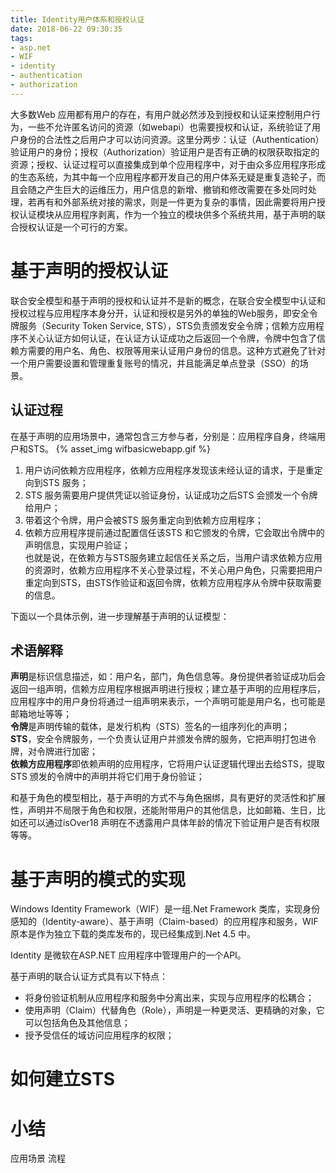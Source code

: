 ```yaml
---
title: Identity用户体系和授权认证
date: 2018-06-22 09:30:35
tags:
- asp.net
- WIF
- identity
- authentication
- authorization
---
```


大多数Web 应用都有用户的存在，有用户就必然涉及到授权和认证来控制用户行为，一些不允许匿名访问的资源（如webapi）也需要授权和认证，系统验证了用户身份的合法性之后用户才可以访问资源。这里分两步：认证（Authentication）验证用户的身份；授权（Authorization）验证用户是否有正确的权限获取指定的资源；授权、认证过程可以直接集成到单个应用程序中，对于由众多应用程序形成的生态系统，为其中每一个应用程序都开发自己的用户体系无疑是重复造轮子，而且会随之产生巨大的运维压力，用户信息的新增、撤销和修改需要在多处同时处理，若再有和外部系统对接的需求，则是一件更为复杂的事情，因此需要将用户授权认证模块从应用程序剥离，作为一个独立的模块供多个系统共用，基于声明的联合授权认证是一个可行的方案。
# 基于声明的授权认证
联合安全模型和基于声明的授权和认证并不是新的概念，在联合安全模型中认证和授权过程与应用程序本身分开，认证和授权是另外的单独的Web服务，即安全令牌服务（Security Token Service, STS），STS负责颁发安全令牌；信赖方应用程序不关心认证方如何认证，在认证方认证成功之后返回一个令牌，令牌中包含了信赖方需要的用户名、角色、权限等用来认证用户身份的信息。这种方式避免了针对一个用户需要设置和管理重复账号的情况，并且能满足单点登录（SSO）的场景。
## 认证过程
在基于声明的应用场景中，通常包含三方参与者，分别是：应用程序自身，终端用户和STS。
{% asset_img wifbasicwebapp.gif %}
1. 用户访问依赖方应用程序，依赖方应用程序发现该未经认证的请求，于是重定向到STS 服务；
2. STS 服务需要用户提供凭证以验证身份，认证成功之后STS 会颁发一个令牌给用户；
3. 带着这个令牌，用户会被STS 服务重定向到依赖方应用程序；
4. 依赖方应用程序提前通过配置信任该STS 和它颁发的令牌，它会取出令牌中的声明信息，实现用户验证；  
也就是说，在依赖方与STS服务建立起信任关系之后，当用户请求依赖方应用的资源时，依赖方应用程序不关心登录过程，不关心用户角色，只需要把用户重定向到STS，由STS作验证和返回令牌，依赖方应用程序从令牌中获取需要的信息。

下面以一个具体示例，进一步理解基于声明的认证模型：

## 术语解释
**声明**是标识信息描述，如：用户名，部门，角色信息等。身份提供者验证成功后会返回一组声明，信赖方应用程序根据声明进行授权；建立基于声明的应用程序后，应用程序中的用户身份将通过一组声明来表示，一个声明可能是用户名，也可能是邮箱地址等等；  
**令牌**是声明传输的载体，是发行机构（STS）签名的一组序列化的声明；  
**STS**，安全令牌服务，一个负责认证用户并颁发令牌的服务，它把声明打包进令牌，对令牌进行加密；  
**依赖方应用程序**即依赖声明的应用程序，它将用户认证逻辑代理出去给STS，提取STS 颁发的令牌中的声明并将它们用于身份验证；  

和基于角色的模型相比，基于声明的方式不与角色捆绑，具有更好的灵活性和扩展性，声明并不局限于角色和权限，还能附带用户的其他信息，比如邮箱、生日，比如还可以通过isOver18 声明在不透露用户具体年龄的情况下验证用户是否有权限等等。

# 基于声明的模式的实现
Windows Identity Framework（WIF）是一组.Net Framework 类库，实现身份感知的（Identity-aware）、基于声明（Claim-based）的应用程序和服务，WIF 原本是作为独立下载的类库发布的，现已经集成到.Net 4.5 中。

Identity 是微软在ASP.NET 应用程序中管理用户的一个API。

基于声明的联合认证方式具有以下特点：
- 将身份验证机制从应用程序和服务中分离出来，实现与应用程序的松耦合；
- 使用声明（Claim）代替角色（Role），声明是一种更灵活、更精确的对象，它可以包括角色及其他信息；
- 授予受信任的域访问应用程序的权限；

# 如何建立STS

# 小结

应用场景 流程

